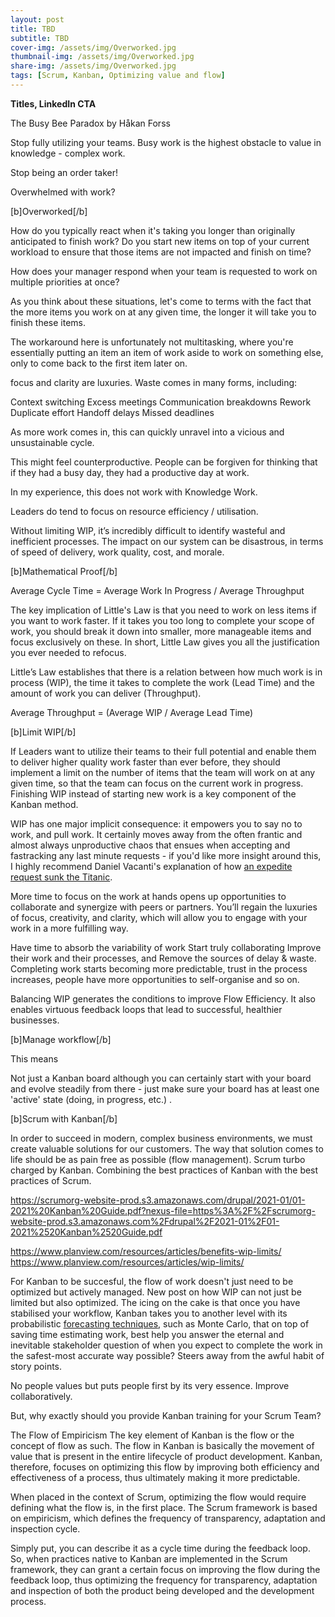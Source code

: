 ```yaml
---
layout: post
title: TBD
subtitle: TBD
cover-img: /assets/img/Overworked.jpg
thumbnail-img: /assets/img/Overworked.jpg
share-img: /assets/img/Overworked.jpg
tags: [Scrum, Kanban, Optimizing value and flow]
---
```


**Titles, LinkedIn CTA**

The Busy Bee Paradox by Håkan Forss

Stop fully utilizing your teams. Busy work is the highest obstacle to value in knowledge - complex work. 

Stop being an order taker!

Overwhelmed with work?

[b]Overworked[/b]

How do you typically react when it's taking you longer than originally anticipated to finish work? Do you start new items on top of your current workload to ensure that those items are not impacted and finish on time? 

How does your manager respond when your team is requested to work on multiple priorities at once? 

As you think about these situations, let's come to terms with the fact that the more items you work on at any given time, the longer it will take you to finish these items.

The workaround here is unfortunately not multitasking, where you're essentially putting an item an item of work aside to work on something else, only to come back to the first item later on. 

focus and clarity are luxuries. Waste comes in many forms, including:

Context switching
Excess meetings
Communication breakdowns
Rework
Duplicate effort
Handoff delays
Missed deadlines

As more work comes in, this can quickly unravel into a vicious and unsustainable cycle. 

This might feel counterproductive. People can be forgiven for thinking that if they had a busy day, they had a productive day at work. 

In my experience, this does not work with Knowledge Work. 

Leaders do tend to focus on resource efficiency / utilisation.

Without limiting WIP, it’s incredibly difficult to identify wasteful and inefficient processes.
The impact on our system can be disastrous, in terms of speed of delivery, work quality, cost, and morale.

[b]Mathematical Proof[/b]

Average Cycle Time = Average Work In Progress / Average Throughput

The key implication of Little's Law is that you need to work on less items if you want to work faster. If it takes you too long to complete your scope of work, you should break it down into smaller, more manageable items and focus exclusively on these. In short, Little Law gives you all the justification you ever needed to refocus. 

Little’s Law establishes that there is a relation between how much work is in process (WIP), the time it takes to complete the work (Lead Time) and the amount of work you can deliver (Throughput).

Average Throughput = (Average WIP / Average Lead Time)

[b]Limit WIP[/b]

If Leaders want to utilize their teams to their full potential and enable them to deliver higher quality work faster than ever before, they should implement a limit on the number of items that the team will work on at any given time, so that the team can focus on the current work in progress. Finishing WIP instead of starting new work is a key component of the Kanban method.

WIP has one major implicit consequence: it empowers you to say no to work, and pull work. It certainly moves away from the often frantic and almost always unproductive chaos that ensues when accepting and fastracking any last minute requests - if you'd like more insight around this, I highly recommend Daniel Vacanti's explanation of how [an expedite request sunk the Titanic](https://vimeo.com/239539858). 

More time to focus on the work at hands opens up opportunities to collaborate and synergize with peers or partners. You’ll regain the luxuries of focus, creativity, and clarity, which will allow you to engage with your work in a more fulfilling way.

Have time to absorb the variability of work
Start truly collaborating
Improve their work and their processes, and
Remove the sources of delay & waste.
Completing work starts becoming more predictable, trust in the process increases, people have more opportunities to self-organise and so on.

Balancing WIP generates the conditions to improve Flow Efficiency. It also enables virtuous feedback loops that lead to successful, healthier businesses.

[b]Manage workflow[/b]

This means 

Not just a Kanban board although you can certainly start with your board and evolve steadily from there - just make sure your board has at least one 'active' state (doing, in progress, etc.) .

[b]Scrum with Kanban[/b]

In order to succeed in modern, complex business environments, we must create valuable solutions for our customers. The way that solution comes to life should be as pain free as possible (flow management). Scrum turbo charged by Kanban. Combining the best practices of Kanban with the best practices of Scrum.




https://scrumorg-website-prod.s3.amazonaws.com/drupal/2021-01/01-2021%20Kanban%20Guide.pdf?nexus-file=https%3A%2F%2Fscrumorg-website-prod.s3.amazonaws.com%2Fdrupal%2F2021-01%2F01-2021%2520Kanban%2520Guide.pdf



https://www.planview.com/resources/articles/benefits-wip-limits/
https://www.planview.com/resources/articles/wip-limits/

For Kanban to be succesful, the flow of work doesn't just need to be optimized but actively managed. New post on how WIP can not just be limited but also optimized. The icing on the cake is that once you have stabilised your workflow, Kanban takes you to another level with its probabilistic [forecasting techniques](https://www.scrum.org/resources/blog/create-faster-and-more-accurate-forecasts-using-probabilities), such as Monte Carlo, that on top of saving time estimating work, best help you answer the eternal and inevitable stakeholder question of when you expect to complete the work in the safest-most accurate way possible?  Steers away from the awful habit of story points.

No people values but puts people first by its very essence. Improve collaboratively. 

But, why exactly should you provide Kanban training for your Scrum Team?

The Flow of Empiricism
The key element of Kanban is the flow or the concept of flow as such. The flow in Kanban is basically the movement of value that is present in the entire lifecycle of product development. Kanban, therefore, focuses on optimizing this flow by improving both efficiency and effectiveness of a process, thus ultimately making it more predictable. 

When placed in the context of Scrum, optimizing the flow would require defining what the flow is, in the first place. The Scrum framework is based on empiricism, which defines the frequency of transparency, adaptation and inspection cycle. 

Simply put, you can describe it as a cycle time during the feedback loop. So, when practices native to Kanban are implemented in the Scrum framework, they can grant a certain focus on improving the flow during the feedback loop, thus optimizing the frequency for transparency, adaptation and inspection of both the product being developed and the development process. 
